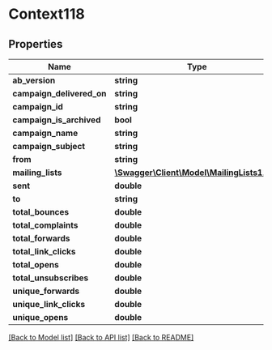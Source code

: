 # Context118

## Properties
Name | Type | Description | Notes
------------ | ------------- | ------------- | -------------
**ab_version** | **string** |  | [optional] 
**campaign_delivered_on** | **string** |  | [optional] 
**campaign_id** | **string** |  | [optional] 
**campaign_is_archived** | **bool** |  | [optional] 
**campaign_name** | **string** |  | [optional] 
**campaign_subject** | **string** |  | [optional] 
**from** | **string** |  | [optional] 
**mailing_lists** | [**\Swagger\Client\Model\MailingLists119[]**](MailingLists119.md) |  | [optional] 
**sent** | **double** |  | [optional] 
**to** | **string** |  | [optional] 
**total_bounces** | **double** |  | [optional] 
**total_complaints** | **double** |  | [optional] 
**total_forwards** | **double** |  | [optional] 
**total_link_clicks** | **double** |  | [optional] 
**total_opens** | **double** |  | [optional] 
**total_unsubscribes** | **double** |  | [optional] 
**unique_forwards** | **double** |  | [optional] 
**unique_link_clicks** | **double** |  | [optional] 
**unique_opens** | **double** |  | [optional] 

[[Back to Model list]](../README.md#documentation-for-models) [[Back to API list]](../README.md#documentation-for-api-endpoints) [[Back to README]](../README.md)


